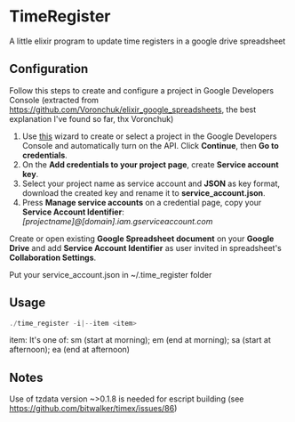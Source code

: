 # TimeRegister

A little elixir program to update time registers in a google drive spreadsheet

## Configuration
Follow this steps to create and configure a project in Google Developers Console (extracted from https://github.com/Voronchuk/elixir_google_spreadsheets, the best explanation I've found so far, thx Voronchuk)

1. Use [this](https://console.developers.google.com/start/api?id=sheets.googleapis.com) wizard to create or select a project in the Google Developers Console and automatically turn on the API. Click __Continue__, then __Go to credentials__.
2. On the __Add credentials to your project page__, create __Service account key__.
3. Select your project name as service account and __JSON__ as key format, download the created key and rename it to __service_account.json__.
4. Press __Manage service accounts__ on a credential page, copy your __Service Account Identifier__: _[projectname]@[domain].iam.gserviceaccount.com_

Create or open existing __Google Spreadsheet document__ on your __Google Drive__ and add __Service Account Identifier__ as user invited in spreadsheet's __Collaboration Settings__.

Put your service_account.json in ~/.time_register folder

## Usage
```elixir
./time_register -i|--item <item>
```

item: It's one of: sm (start at morning); em (end at morning); sa (start at afternoon); ea (end at afternoon)

## Notes
Use of tzdata version ~>0.1.8 is needed for escript building (see https://github.com/bitwalker/timex/issues/86)
